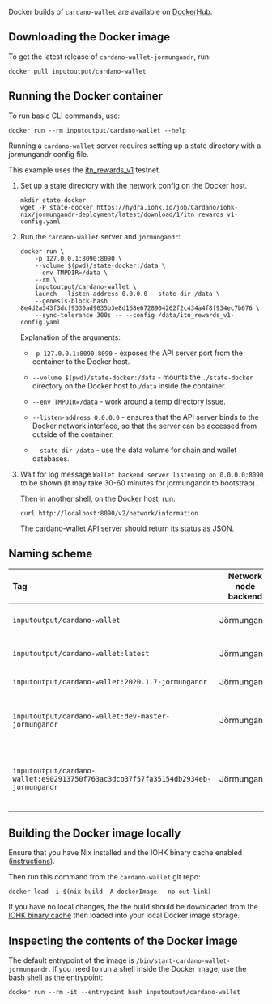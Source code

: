 Docker builds of `cardano-wallet` are available on
[DockerHub](https://hub.docker.com/repository/docker/inputoutput/cardano-wallet).

## Downloading the Docker image

To get the latest release of `cardano-wallet-jormungandr`, run:

```
docker pull inputoutput/cardano-wallet
```

## Running the Docker container

To run basic CLI commands, use:

```
docker run --rm inputoutput/cardano-wallet --help
```

Running a `cardano-wallet` server requires setting up a state
directory with a jormungandr config file.


This example uses the [itn_rewards_v1](https://hydra.iohk.io/job/Cardano/iohk-nix/jormungandr-deployment/latest/download/1/index.html) testnet.

1. Set up a state directory with the network config on the Docker host.

   ```
   mkdir state-docker
   wget -P state-docker https://hydra.iohk.io/job/Cardano/iohk-nix/jormungandr-deployment/latest/download/1/itn_rewards_v1-config.yaml
   ```

2. Run the `cardano-wallet` server and `jormungandr`:

   ```
   docker run \
       -p 127.0.0.1:8090:8090 \
       --volume $(pwd)/state-docker:/data \
       --env TMPDIR=/data \
       --rm \
       inputoutput/cardano-wallet \
       launch --listen-address 0.0.0.0 --state-dir /data \
       --genesis-block-hash 8e4d2a343f3dcf9330ad9035b3e8d168e6728904262f2c434a4f8f934ec7b676 \
       --sync-tolerance 300s -- --config /data/itn_rewards_v1-config.yaml
   ```

   Explanation of the arguments:
   
   * `-p 127.0.0.1:8090:8090` - exposes the API server port from the
     container to the Docker host.
     
   * `--volume $(pwd)/state-docker:/data` - mounts the
     `./state-docker` directory on the Docker host to `/data` inside
     the container.
     
   * `--env TMPDIR=/data` - work around a temp directory issue.
   
   * `--listen-address 0.0.0.0` - ensures that the API server binds to
     the Docker network interface, so that the server can be accessed
     from outside of the container.
     
   * `--state-dir /data` - use the data volume for chain and wallet databases.
   
   
3. Wait for log message `Wallet backend server listening on
   0.0.0.0:8090` to be shown (it may take 30-60 minutes for
   jormungandr to bootstrap).

   Then in another shell, on the Docker host, run:

   ```
   curl http://localhost:8090/v2/network/information
   ```

   The cardano-wallet API server should return its status as JSON.
   

## Naming scheme

| Tag                                               | Network node backend | Version          |
|:--------------------------------------------------|:--------------------:|:-----------------|
| `inputoutput/cardano-wallet`                      | Jörmungandr          | same as _latest_ |
| `inputoutput/cardano-wallet:latest`               | Jörmungandr          | Latest [GitHub release](https://github.com/input-output-hk/cardano-wallet/releases) |
| `inputoutput/cardano-wallet:2020.1.7-jormungandr` | Jörmungandr          | [v2020-01-07](https://github.com/input-output-hk/cardano-wallet/releases/tag/v2020-01-07) |
| `inputoutput/cardano-wallet:dev-master-jormungandr` | Jörmungandr        | Latest revision of [master branch](https://github.com/input-output-hk/cardano-wallet/commits/master) |
| `inputoutput/cardano-wallet:e902913750f763ac3dcb37f57fa35154db2934eb-jormungandr` | Jörmungandr        | A certain revision of the master branch. |

## Building the Docker image locally

Ensure that you have Nix installed and the IOHK binary cache enabled
([instructions](https://github.com/input-output-hk/iohk-nix/blob/master/docs/nix.md)).

Then run this command from the `cardano-wallet` git repo:

```
docker load -i $(nix-build -A dockerImage --no-out-link)
```

If you have no local changes, the the build should be downloaded from
the [IOHK binary cache](https://hydra.iohk.io/job/Cardano/cardano-wallet/native.dockerImage.x86_64-linux)
then loaded into your local Docker image storage.

## Inspecting the contents of the Docker image

The default entrypoint of the image is
`/bin/start-cardano-wallet-jormungandr`. If you need to run a shell
inside the Docker image, use the bash shell as the entrypoint:

```
docker run --rm -it --entrypoint bash inputoutput/cardano-wallet
```

